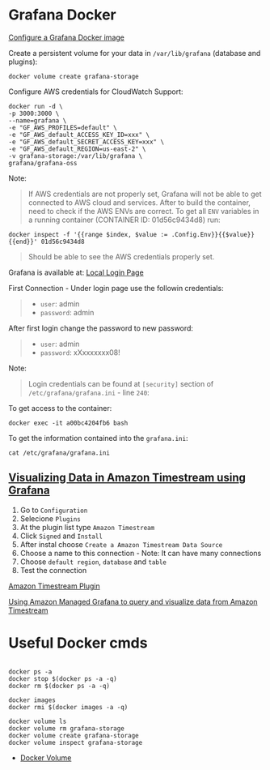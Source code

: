 # Grafana Docker 

[Configure a Grafana Docker image
](https://grafana.com/docs/grafana/next/setup-grafana/configure-docker/#default-paths)

Create a persistent volume for your data in `/var/lib/grafana` (database and plugins):
```
docker volume create grafana-storage
```

Configure AWS credentials for CloudWatch Support:
```
docker run -d \
-p 3000:3000 \
--name=grafana \
-e "GF_AWS_PROFILES=default" \
-e "GF_AWS_default_ACCESS_KEY_ID=xxx" \
-e "GF_AWS_default_SECRET_ACCESS_KEY=xxx" \
-e "GF_AWS_default_REGION=us-east-2" \
-v grafana-storage:/var/lib/grafana \
grafana/grafana-oss
```
Note:
> If AWS credentials are not properly set, Grafana will not be able to get connected to AWS cloud and services. After to build the container, need to check if the AWS ENVs are correct. To get all `ENV` variables in a running container (CONTAINER ID: 01d56c9434d8) run: 
```
docker inspect -f '{{range $index, $value := .Config.Env}}{{$value}} {{end}}' 01d56c9434d8
```
> Should be able to see the AWS credentials properly set.

Grafana is available at: [Local Login Page](http://0.0.0.0:3000/login)

First Connection - Under login page use the followin credentials:
> - `user`: admin
> - `password`: admin

After first login change the password to new password:
> - `user`: admin
> - `password`: xXxxxxxxx08!

Note: 
> Login credentials can be found at `[security]` section of `/etc/grafana/grafana.ini` - line `240`:



To get access to the container:
```
docker exec -it a00bc4204fb6 bash
```

To get the information contained into the `grafana.ini`:
```
cat /etc/grafana/grafana.ini
```

## [Visualizing Data in Amazon Timestream using Grafana](https://www.youtube.com/watch?v=pilkz645cs4)

1. Go to `Configuration`
2. Selecione `Plugins`
3. At the plugin list type `Amazon Timestream`
4. Click `Signed` and `Install`
5. After instal choose `Create a Amazon Timestream Data Source`
6. Choose a name to this connection - Note: It can have many connections 
7. Choose `default region`, `database` and `table`
8. Test the connection

[Amazon Timestream Plugin](https://grafana.com/grafana/plugins/grafana-timestream-datasource/)

[Using Amazon Managed Grafana to query and visualize data from Amazon Timestream](https://www.youtube.com/watch?v=4oMbsLY28vc)


# Useful Docker cmds

```

docker ps -a
docker stop $(docker ps -a -q)
docker rm $(docker ps -a -q)

docker images
docker rmi $(docker images -a -q)

docker volume ls
docker volume rm grafana-storage
docker volume create grafana-storage
docker volume inspect grafana-storage
```
- [Docker Volume](https://docs.docker.com/engine/reference/commandline/volume)